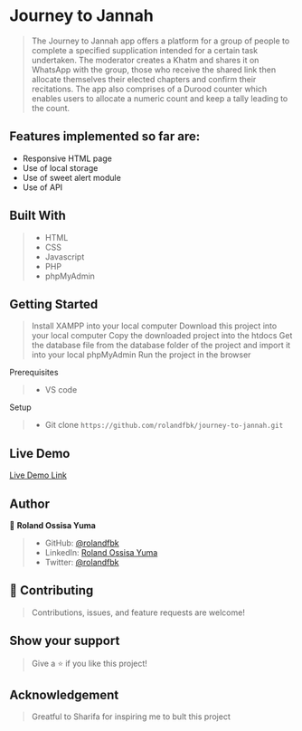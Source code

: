 # Journey to Jannah

> The Journey to Jannah app offers a platform for a group of people to complete a specified supplication intended for a certain task undertaken. The moderator creates a Khatm and shares it on WhatsApp with the group,  those who receive the shared link then allocate themselves their elected chapters and confirm their recitations. The app also comprises of a Durood counter which enables users to allocate a numeric count and keep a tally leading to the count.

## Features implemented so far are:

- Responsive HTML page
- Use of local storage
- Use of sweet alert module
- Use of API

## Built With

>- HTML
>- CSS
>- Javascript
>- PHP 
>- phpMyAdmin

## Getting Started
> Install XAMPP into your local computer
> Download this project into your local computer
> Copy the downloaded project into the htdocs
> Get the database file from the database folder of the project and import it into your local phpMyAdmin
> Run the project in the browser 

Prerequisites
>- VS code

Setup
>- Git clone `https://github.com/rolandfbk/journey-to-jannah.git`


## Live Demo

[Live Demo Link](https://cheapprice.co.za/journey-to-jannah/)


## Author

👤 **Roland Ossisa Yuma**

>- GitHub: [@rolandfbk](https://github.com/rolandfbk)
>- LinkedIn: [Roland Ossisa Yuma](https://linkedin.com/in/roland-ossisa-yuma)
>- Twitter: [@rolandfbk](https://twitter.com/rolandfbk)

## 🤝 Contributing

>Contributions, issues, and feature requests are welcome!

## Show your support

>Give a ⭐️ if you like this project!

## Acknowledgement

> Greatful to Sharifa for inspiring me to bult this project
